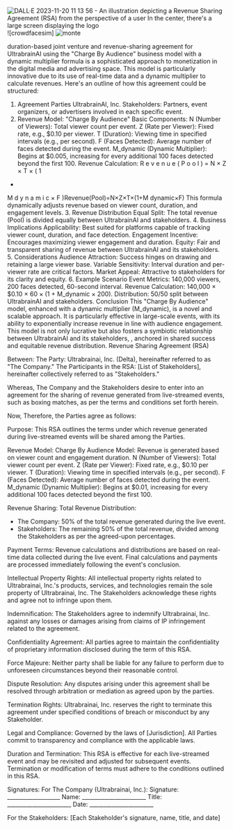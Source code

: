 

![DALL·E 2023-11-20 11 13 56 - An illustration depicting a Revenue Sharing Agreement (RSA) from the perspective of a user  In the center, there's a large screen displaying the logo ](https://github.com/BlackBoyZeus/Ultrabrainai/assets/128257630/b4c4f7dc-9349-4b6c-941f-63b3190ab21f)![crowdfacesim]
![monte](https://github.com/BlackBoyZeus/Ultrabrainai/assets/128257630/39360e86-6245-4678-b8df-27dcf662e852)



duration-based joint venture and revenue-sharing agreement for UltrabrainAI using the "Charge By Audience" business model with a dynamic multiplier formula is a sophisticated approach to monetization in the digital media and advertising space. This model is particularly innovative due to its use of real-time data and a dynamic multiplier to calculate revenues. Here's an outline of how this agreement could be structured:

1. Agreement Parties
UltrabrainAI, Inc.
Stakeholders: Partners, event organizers, or advertisers involved in each specific event.
2. Revenue Model: "Charge By Audience"
Basic Components:
N (Number of Viewers): Total viewer count per event.
Z (Rate per Viewer): Fixed rate, e.g., $0.10 per viewer.
T (Duration): Viewing time in specified intervals (e.g., per second).
F (Faces Detected): Average number of faces detected during the event.
M_dynamic (Dynamic Multiplier): Begins at $0.005, increasing for every additional 100 faces detected beyond the first 100.
Revenue Calculation:
R
e
v
e
n
u
e
(
P
o
o
l
)
=
N
×
Z
×
T
×
(
1
+
M
d
y
n
a
m
i
c
×
F
)Revenue(Pool)=N×Z×T×(1+M 
dynamic×F)
This formula dynamically adjusts revenue based on viewer count, duration, and engagement levels.
3. Revenue Distribution
Equal Split: The total revenue (Pool) is divided equally between UltrabrainAI and stakeholders.
4. Business Implications
Applicability: Best suited for platforms capable of tracking viewer count, duration, and face detection.
Engagement Incentive: Encourages maximizing viewer engagement and duration.
Equity: Fair and transparent sharing of revenue between UltrabrainAI and its stakeholders.
5. Considerations
Audience Attraction: Success hinges on drawing and retaining a large viewer base.
Variable Sensitivity: Interval duration and per-viewer rate are critical factors.
Market Appeal: Attractive to stakeholders for its clarity and equity.
6. Example Scenario
Event Metrics: 140,000 viewers, 200 faces detected, 60-second interval.
Revenue Calculation: 140,000 × $0.10 × 60 × (1 + M_dynamic × 200).
Distribution: 50/50 split between UltrabrainAI and stakeholders.
Conclusion
This "Charge By Audience" model, enhanced with a dynamic multiplier (M_dynamic), is a novel and scalable approach. It is particularly effective in large-scale events, with its ability to exponentially increase revenue in line with audience engagement. This model is not only lucrative but also fosters a symbiotic relationship between UltrabrainAI and its stakeholders, , anchored in shared success and equitable revenue distribution.
Revenue Sharing Agreement (RSA)

Between:
The Party: Ultrabrainai, Inc. (Delta), hereinafter referred to as "The Company."
The Participants in the RSA: [List of Stakeholders], hereinafter collectively referred to as "Stakeholders."

Whereas, The Company and the Stakeholders desire to enter into an agreement for the sharing of revenue generated from live-streamed events, such as boxing matches, as per the terms and conditions set forth herein.

Now, Therefore, the Parties agree as follows:

Purpose:
This RSA outlines the terms under which revenue generated during live-streamed events will be shared among the Parties. 

Revenue Model:
Charge By Audience Model: Revenue is generated based on viewer count and engagement duration.
N (Number of Viewers): Total viewer count per event.
Z (Rate per Viewer): Fixed rate, e.g., $0.10 per viewer.
T (Duration): Viewing time in specified intervals (e.g., per second).
F (Faces Detected): Average number of faces detected during the event.
M_dynamic (Dynamic Multiplier): Begins at $0.01, increasing for every additional 100 faces detected beyond the first 100.

Revenue Sharing:
Total Revenue Distribution:
- The Company: 50% of the total revenue generated during the live event.
- Stakeholders: The remaining 50% of the total revenue, divided among the Stakeholders as per the agreed-upon percentages.

Payment Terms:
Revenue calculations and distributions are based on real-time data collected during the live event. Final calculations and payments are processed immediately following the event's conclusion.

Intellectual Property Rights:
All intellectual property rights related to Ultrabrainai, Inc.'s products, services, and technologies remain the sole property of Ultrabrainai, Inc. The Stakeholders acknowledge these rights and agree not to infringe upon them.

Indemnification:
The Stakeholders agree to indemnify Ultrabrainai, Inc. against any losses or damages arising from claims of IP infringement related to the agreement.

Confidentiality Agreement:
All parties agree to maintain the confidentiality of proprietary information disclosed during the term of this RSA.

Force Majeure:
Neither party shall be liable for any failure to perform due to unforeseen circumstances beyond their reasonable control.

Dispute Resolution:
Any disputes arising under this agreement shall be resolved through arbitration or mediation as agreed upon by the parties.

Termination Rights:
Ultrabrainai, Inc. reserves the right to terminate this agreement under specified conditions of breach or misconduct by any Stakeholder.

Legal and Compliance:
Governed by the laws of [Jurisdiction]. All Parties commit to transparency and compliance with the applicable laws.

Duration and Termination:
This RSA is effective for each live-streamed event and may be revisited and adjusted for subsequent events. Termination or modification of terms must adhere to the conditions outlined in this RSA.

Signatures:
For The Company (Ultrabrainai, Inc.):
Signature: ___________________
Name: _______________________
Title: _______________________
Date: _______________________

For the Stakeholders:
[Each Stakeholder's signature, name, title, and date]
